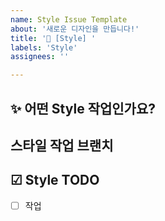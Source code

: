 ```yaml
---
name: Style Issue Template
about: '새로운 디자인을 만듭니다!'
title: '💄 [Style] '
labels: 'Style'
assignees: ''

---
```


## ✨ 어떤 Style 작업인가요?

## 스타일 작업 브랜치

## ☑ Style TODO

- [ ] 작업
